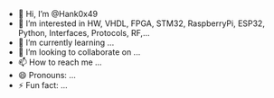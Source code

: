 - 👋 Hi, I’m @Hank0x49
- 👀 I’m interested in HW, VHDL, FPGA, STM32, RaspberryPi, ESP32, Python, Interfaces, Protocols, RF,...
- 🌱 I’m currently learning ...
- 💞️ I’m looking to collaborate on ...
- 📫 How to reach me ...
- 😄 Pronouns: ...
- ⚡ Fun fact: ...

<!---
Hank0x49/Hank0x49 is a ✨ special ✨ repository because its `README.md` (this file) appears on your GitHub profile.
You can click the Preview link to take a look at your changes.
--->
